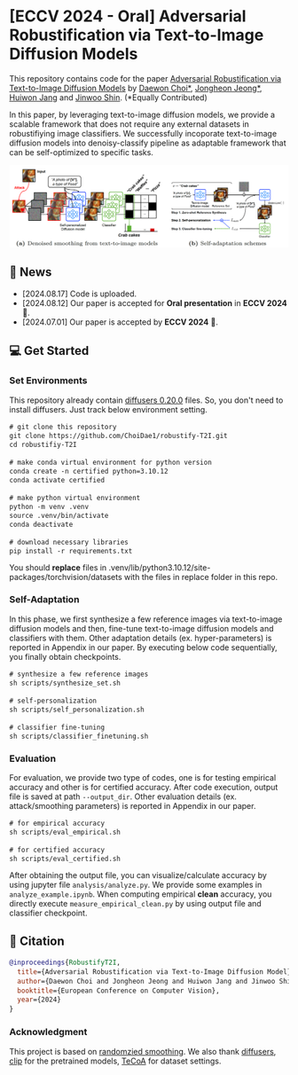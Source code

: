 # [ECCV 2024 - Oral] Adversarial Robustification via Text-to-Image Diffusion Models
This repository contains code for the paper [Adversarial Robustification via Text-to-Image Diffusion Models](https://arxiv.org/html/2407.18658v1) by [Daewon Choi*](), [Jongheon Jeong*](https://jh-jeong.github.io/), [Huiwon Jang](https://huiwon-jang.github.io/) and [Jinwoo Shin](https://alinlab.kaist.ac.kr/shin.html).
(*Equally Contributed)

In this paper, by leveraging text-to-image diffusion models, we provide a scalable framework that does not require any external datasets in robustifiying image classifiers. We successfully incoporate text-to-image diffusion models into denoisy-classify pipeline as adaptable framework that can be self-optimized to specific tasks.

![figure](assets/main_figure.png)


## 📣 News
- [2024.08.17] Code is uploaded. 
- [2024.08.12] Our paper is accepted for **Oral presentation** in **ECCV 2024** 🎉.
- [2024.07.01] Our paper is accepted by **ECCV 2024** 🎉.
 
## 💻 Get Started
### Set Environments
This repository already contain [diffusers 0.20.0](https://github.com/huggingface/diffusers) files.
So, you don't need to install diffusers. 
Just track below environment setting.
```
# git clone this repository
git clone https://github.com/ChoiDae1/robustify-T2I.git
cd robustifiy-T2I

# make conda virtual environment for python version
conda create -n certified python=3.10.12 
conda activate certified

# make python virtual environment 
python -m venv .venv 
source .venv/bin/activate
conda deactivate

# download necessary libraries
pip install -r requirements.txt 
```
You should **replace** files in .venv/lib/python3.10.12/site-packages/torchvision/datasets with the files in replace folder in this repo. 

### Self-Adaptation 
In this phase, we first synthesize a few reference images via text-to-image diffusion models and then, fine-tune text-to-image diffusion models and classifiers with them. Other adaptation details (ex. hyper-parameters) is reported in Appendix in our paper. By executing below code sequentially, you finally obtain checkpoints. 
```
# synthesize a few reference images
sh scripts/synthesize_set.sh

# self-personalization 
sh scripts/self_personalization.sh 

# classifier fine-tuning 
sh scripts/classifier_finetuning.sh
```


### Evaluation 
For evaluation, we provide two type of codes, one is for testing empirical accuracy and other is for certified accuracy. After code execution, output file is saved at path ```--output_dir```. Other evaluation details (ex. attack/smoothing parameters) is reported in Appendix in our paper.

```
# for empirical accuracy
sh scripts/eval_empirical.sh

# for certified accuracy 
sh scripts/eval_certified.sh
```
After obtaining the output file, you can visualize/calculate accuracy by using jupyter file ```analysis/analyze.py```. We provide some examples in ```analyze_example.ipynb```.
When computing empirical **clean** accuracy, you directly execute ```measure_empirical_clean.py``` by using output file and classifier checkpoint. 

## 📝 Citation

```bibtex
@inproceedings{RobustifyT2I,
  title={Adversarial Robustification via Text-to-Image Diffusion Model},
  author={Daewon Choi and Jongheon Jeong and Huiwon Jang and Jinwoo Shin},
  booktitle={European Conference on Computer Vision},
  year={2024}
}
```
 
 ### Acknowledgment
 This project is based on [randomzied smoothing](https://github.com/locuslab/smoothing). We also thank [diffusers](https://github.com/huggingface/diffusers), [clip](https://github.com/openai/CLIP) for the pretrained models, [TeCoA](https://github.com/cvlab-columbia/ZSRobust4FoundationModel) for dataset settings.  
